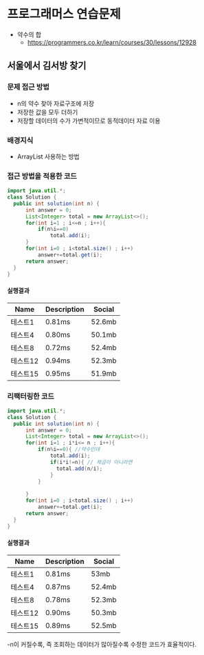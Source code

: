 # 프로그래머스 연습문제
- 약수의 합
    - https://programmers.co.kr/learn/courses/30/lessons/12928

## 서울에서 김서방 찾기
### 문제 접근 방법
- n의 약수 찾아 자료구조에 저장
- 저장한 값을 모두 더하기
- 저장할 데이터의 수가 가변적이므로 동적데이터 자료 이용

### 배경지식
- ArrayList 사용하는 방법

### 접근 방법을 적용한 코드
```java
import java.util.*;
class Solution {
  public int solution(int n) {
      int answer = 0;
      List<Integer> total = new ArrayList<>();
      for(int i=1 ; i<=n ; i++){
          if(n%i==0)
              total.add(i);
      }
      for(int i=0 ; i<total.size() ; i++)
          answer+=total.get(i);
      return answer;
  }
}
```

#### 실행결과
| Name | Description | Social |
| --- | --- | --- |
| 테스트1 | 0.81ms | 52.6mb |
| 테스트4 | 0.80ms | 50.1mb |
| 테스트8 | 0.72ms | 52.4mb |
| 테스트12 | 0.94ms | 52.3mb |
| 테스트15 | 0.95ms | 51.9mb |


### 리팩터링한 코드
```java
import java.util.*;
class Solution {
  public int solution(int n) {
      int answer = 0;
      List<Integer> total = new ArrayList<>();
      for(int i=1 ; i*i<= n ; i++){
          if(n%i==0){ //약수인데
              total.add(i);
              if(i*i!=n){ // 제곱이 아니라면
                total.add(n/i);
              }
          }
              
      }
      for(int i=0 ; i<total.size() ; i++)
          answer+=total.get(i);
      return answer;
  }
}
```


#### 실행결과
| Name | Description | Social |
| --- | --- | --- |
| 테스트1 | 0.81ms | 53mb |
| 테스트4 | 0.87ms | 52.4mb |
| 테스트8 | 0.78ms | 52.3mb |
| 테스트12 | 0.90ms | 50.3mb |
| 테스트15 | 0.89ms | 52.5mb |

-n이 커질수록, 즉 조회하는 데이터가 많아질수록 수정한 코드가 효율적이다.


